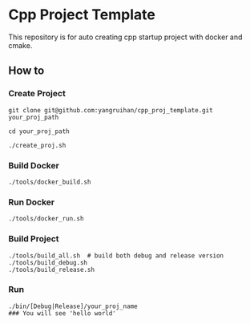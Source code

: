 # Cpp Project Template
This repository is for auto creating cpp startup project with docker and cmake.

## How to

### Create Project
```
git clone git@github.com:yangruihan/cpp_proj_template.git your_proj_path

cd your_proj_path

./create_proj.sh
```

### Build Docker
```
./tools/docker_build.sh
```

### Run Docker
```
./tools/docker_run.sh
```

### Build Project
```
./tools/build_all.sh  # build both debug and release version
./tools/build_debug.sh
./tools/build_release.sh
```

### Run
```
./bin/[Debug|Release]/your_proj_name
### You will see 'hello world'
```
